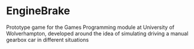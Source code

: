 # EngineBrake
Prototype game for the Games Programming module at University of Wolverhampton, developed around the idea of simulating driving a manual gearbox car in different situations
